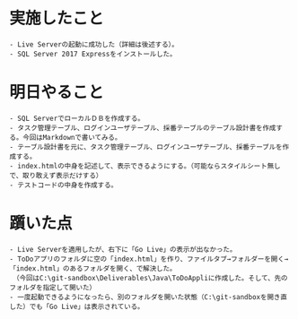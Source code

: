  # 実施したこと
    - Live Serverの起動に成功した（詳細は後述する）。
    - SQL Server 2017 Expressをインストールした。

 # 明日やること
    - SQL ServerでローカルＤＢを作成する。
    - タスク管理テーブル、ログインユーザテーブル、採番テーブルのテーブル設計書を作成する。今回はMarkdownで書いてみる。
    - テーブル設計書を元に、タスク管理テーブル、ログインユーザテーブル、採番テーブルを作成する。
    - index.htmlの中身を記述して、表示できるようにする。（可能ならスタイルシート無しで、取り敢えず表示だけする）
    - テストコードの中身を作成する。

 # 躓いた点
    - Live Serverを適用したが、右下に「Go Live」の表示が出なかった。
    - ToDoアプリのフォルダに空の「index.html」を作り、ファイルタブ→フォルダーを開く→「index.html」のあるフォルダを開く、で解決した。
    　（今回はC:\git-sandbox\Deliverables\Java\ToDoAppliに作成した。そして、先のフォルダを指定して開いた）
    - 一度起動できるようになったら、別のフォルダを開いた状態（C:\git-sandboxを開き直した）でも「Go Live」は表示されている。
    


